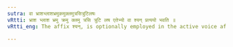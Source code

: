 ```yaml
---
sutra: वा भ्राशभ्लाशभ्रमुकमुक्लमुत्रसित्रुटिलषः
vRtti: भ्राश भ्लाश भ्रमु क्रमु क्लमु त्रसि त्रुटि लष एतेभ्यो वा श्यन् प्रत्ययो भवति ॥
vRtti_eng: The affix श्यन्, is optionally employed in the active voice after the following verbs; भ्राश् 'to shine', भ्लाश् 'to shine', भ्रम् 'to whirl', क्रम् 'to walk', क्लम् 'to be sad', त्रस् 'to fear', त्रुट् 'to cut', and लष् 'to desire'.

---
```

